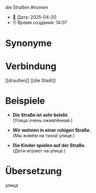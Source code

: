 die Straßen
#nomen
- 📍 Дата: 2025-04-20
- ⏰ Время создания: 14:07
# Synonyme

# Verbindung 
[[draußen]]
[[die Stadt]]
# Beispiele
- **Die Straße ist sehr belebt.**  
    (Улица очень оживлённая.)​
    
- **Wir wohnen in einer ruhigen Straße.**  
    (Мы живём на тихой улице.)​
    
- **Die Kinder spielen auf der Straße.**  
    (Дети играют на улице.)
# Übersetzung
улица